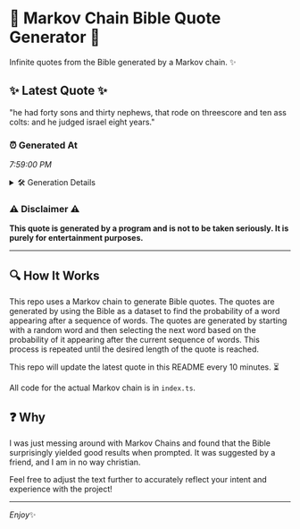 # 📖 Markov Chain Bible Quote Generator 📖

Infinite quotes from the Bible generated by a Markov chain. ✨

## ✨ Latest Quote ✨
"he had forty sons and thirty nephews, that rode on threescore and ten ass colts: and he judged israel eight years."

### ⏰ Generated At
*7:59:00 PM*

<details>
    <summary>🛠️ Generation Details</summary>
    <p>
        <strong>🌱 Seed:</strong> he<br>
        <strong>🔄 Iterations:</strong> 20<br>
        <strong>📜 Context History:</strong><br>[ he ]: had<br>[ he, had ]: forty<br>[ he, had, forty ]: sons<br>[ he, had, forty, sons ]: and<br>[ he, had, forty, sons, and ]: thirty<br>[ he, had, forty, sons, and, thirty ]: nephews,<br>[ had, forty, sons, and, thirty, nephews, ]: that<br>[ forty, sons, and, thirty, nephews,, that ]: rode<br>[ sons, and, thirty, nephews,, that, rode ]: on<br>[ and, thirty, nephews,, that, rode, on ]: threescore<br>[ thirty, nephews,, that, rode, on, threescore ]: and<br>[ nephews,, that, rode, on, threescore, and ]: ten<br>[ that, rode, on, threescore, and, ten ]: ass<br>[ rode, on, threescore, and, ten, ass ]: colts:<br>[ on, threescore, and, ten, ass, colts: ]: and<br>[ threescore, and, ten, ass, colts:, and ]: he<br>[ and, ten, ass, colts:, and, he ]: judged<br>[ ten, ass, colts:, and, he, judged ]: israel<br>[ ass, colts:, and, he, judged, israel ]: eight<br>[ colts:, and, he, judged, israel, eight ]: years.<br>
    </p>
</details>

### ⚠️ Disclaimer ⚠️
**This quote is generated by a program and is not to be taken seriously. It is purely for entertainment purposes.**

---

## 🔍 How It Works

This repo uses a Markov chain to generate Bible quotes. The quotes are generated by using the Bible as a dataset to find the probability of a word appearing after a sequence of words. The quotes are generated by starting with a random word and then selecting the next word based on the probability of it appearing after the current sequence of words. This process is repeated until the desired length of the quote is reached.

This repo will update the latest quote in this README every 10 minutes. ⏳

All code for the actual Markov chain is in `index.ts`.

## ❓ Why

I was just messing around with Markov Chains and found that the Bible surprisingly yielded good results when prompted. 
It was suggested by a friend, and I am in no way christian.

Feel free to adjust the text further to accurately reflect your intent and experience with the project!

---

*Enjoy*✨
